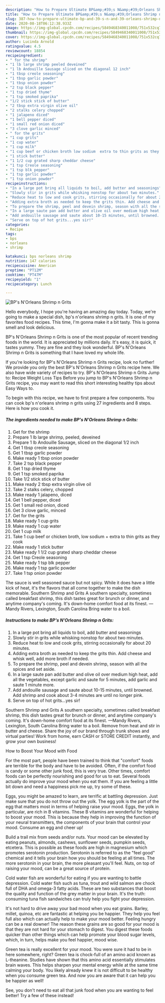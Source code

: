 ```yaml
---
description: "How to Prepare Ultimate BP&amp;#39;s N&amp;#39;Orleans Shrimp n Grits"
title: "How to Prepare Ultimate BP&amp;#39;s N&amp;#39;Orleans Shrimp n Grits"
slug: 387-how-to-prepare-ultimate-bp-and-39-s-n-and-39-orleans-shrimp-n-grits
date: 2020-08-18T06:12:38.933Z
image: https://img-global.cpcdn.com/recipes/5849468340011008/751x532cq70/bps-norleans-shrimp-n-grits-recipe-main-photo.jpg
thumbnail: https://img-global.cpcdn.com/recipes/5849468340011008/751x532cq70/bps-norleans-shrimp-n-grits-recipe-main-photo.jpg
cover: https://img-global.cpcdn.com/recipes/5849468340011008/751x532cq70/bps-norleans-shrimp-n-grits-recipe-main-photo.jpg
author: Lucinda Arnold
ratingvalue: 4.5
reviewcount: 18854
recipeingredient:
- " for the shrimp"
- "1 lb large shrimp peeled deveined"
- "1 lb Andouille Sausage sliced on the diagonal 12 inch"
- "1 tbsp creole seasoning"
- "1 tbsp garlic powder"
- "1 tbsp onion powder"
- "2 tsp black pepper"
- "1 tsp dried thyme"
- "1 tsp smoked paprika"
- "1/2 stick stick of butter"
- "2 tbsp extra virgin olive oil"
- "2 stalks celery chopped"
- "1 jalapeno diced"
- "1 bell pepper diced"
- "1 small red onion diced"
- "3 clove garlic minced"
- " for the grits"
- "1 cup grits"
- "1 cup water"
- "1 cup milk"
- "1 cup beef or chicken broth low sodium  extra to thin grits as they cook"
- "1 stick butter"
- "1 1/2 cup grated sharp cheddar cheese"
- "1 tsp Creole seasoning"
- "1 tsp blk pepper"
- "1 tsp garlic powder"
- "1 tsp onion powder"
recipeinstructions:
- "In a large pot bring all liquids to boil, add butter and seasonings"
- "Slowly stir in grits while whisking nonstop for about two minutes."
- "Reduce heat to low and cook grits, stirring occasionally for about 20 minutes."
- "Adding extra broth as needed to keep the grits thin. Add cheese and whisk well, add more broth if needed."
- "To prepare the shrimp, peel and devein shrimp, season with all the spices and set aside."
- "In a large saute pan add butter and olive oil over medium high heat, add all the vegetables, except garlic and saute for 5 minutes, add garlic and saute 1 minute more."
- "Add andouille sausage and saute about 10-15 minutes, until browned. Add shrimp and cook about 3-4 minutes are until no longer pink."
- "Serve on top of hot grits...yes sir!"
categories:
- Recipe
tags:
- bps
- norleans
- shrimp

katakunci: bps norleans shrimp 
nutrition: 147 calories
recipecuisine: American
preptime: "PT12M"
cooktime: "PT47M"
recipeyield: "1"
recipecategory: Lunch

---
```



![BP&#39;s N&#39;Orleans Shrimp n Grits](https://img-global.cpcdn.com/recipes/5849468340011008/751x532cq70/bps-norleans-shrimp-n-grits-recipe-main-photo.jpg)

Hello everybody, I hope you're having an amazing day today. Today, we're going to make a special dish, bp&#39;s n&#39;orleans shrimp n grits. It is one of my favorites food recipes. This time, I'm gonna make it a bit tasty. This is gonna smell and look delicious.

BP&#39;s N&#39;Orleans Shrimp n Grits is one of the most popular of recent trending foods in the world. It is appreciated by millions daily. It's easy, it is quick, it tastes yummy. They are fine and they look wonderful. BP&#39;s N&#39;Orleans Shrimp n Grits is something that I have loved my whole life.

If you&#39;re looking for BP&#39;s N&#39;Orleans Shrimp n Grits recipe, look no further! We provide you only the best BP&#39;s N&#39;Orleans Shrimp n Grits recipe here. We also have wide variety of recipes to try. BP&#39;s N&#39;Orleans Shrimp n Grits Jump to: Recipe Weight Loss Tips Before you jump to BP&#39;s N&#39;Orleans Shrimp n Grits recipe, you may want to read this short interesting healthy tips about Easy Ways to.


To begin with this recipe, we have to first prepare a few components. You can cook bp&#39;s n&#39;orleans shrimp n grits using 27 ingredients and 8 steps. Here is how you cook it.

<!--inarticleads1-->

##### The ingredients needed to make BP&#39;s N&#39;Orleans Shrimp n Grits:

1. Get  for the shrimp
1. Prepare 1 lb large shrimp, peeled, deveined
1. Prepare 1 lb Andouille Sausage, sliced on the diagonal 1/2 inch
1. Get 1 tbsp creole seasoning
1. Get 1 tbsp garlic powder
1. Make ready 1 tbsp onion powder
1. Take 2 tsp black pepper
1. Get 1 tsp dried thyme
1. Get 1 tsp smoked paprika
1. Take 1/2 stick stick of butter
1. Make ready 2 tbsp extra virgin olive oil
1. Take 2 stalks celery, chopped
1. Make ready 1 jalapeno, diced
1. Get 1 bell pepper, diced
1. Get 1 small red onion, diced
1. Get 3 clove garlic, minced
1. Get  for the grits
1. Make ready 1 cup grits
1. Make ready 1 cup water
1. Get 1 cup milk
1. Take 1 cup beef or chicken broth, low sodium + extra to thin grits as they cook
1. Make ready 1 stick butter
1. Make ready 1 1/2 cup grated sharp cheddar cheese
1. Get 1 tsp Creole seasoning
1. Make ready 1 tsp blk pepper
1. Make ready 1 tsp garlic powder
1. Take 1 tsp onion powder


The sauce is well seasoned sauce but not spicy. While it does have a little kick of heat, it&#39;s the flavors that all come together to make the dish memorable. Southern Shrimp and Grits A southern specialty, sometimes called breakfast shrimp, this dish tastes great for brunch or dinner, and anytime company&#39;s coming. It&#39;s down-home comfort food at its finest. —Mandy Rivers, Lexington, South Carolina Bring water to a boil. 

<!--inarticleads2-->

##### Instructions to make BP&#39;s N&#39;Orleans Shrimp n Grits:

1. In a large pot bring all liquids to boil, add butter and seasonings
1. Slowly stir in grits while whisking nonstop for about two minutes.
1. Reduce heat to low and cook grits, stirring occasionally for about 20 minutes.
1. Adding extra broth as needed to keep the grits thin. Add cheese and whisk well, add more broth if needed.
1. To prepare the shrimp, peel and devein shrimp, season with all the spices and set aside.
1. In a large saute pan add butter and olive oil over medium high heat, add all the vegetables, except garlic and saute for 5 minutes, add garlic and saute 1 minute more.
1. Add andouille sausage and saute about 10-15 minutes, until browned. Add shrimp and cook about 3-4 minutes are until no longer pink.
1. Serve on top of hot grits...yes sir!


Southern Shrimp and Grits A southern specialty, sometimes called breakfast shrimp, this dish tastes great for brunch or dinner, and anytime company&#39;s coming. It&#39;s down-home comfort food at its finest. —Mandy Rivers, Lexington, South Carolina Bring water to a boil. Remove from heat and stir in butter and cheese. Share the joy of our brand through trunk shows and virtual parties! Work from home, earn CASH or STORE CREDIT instantly, and grow your own business! 

How to Boost Your Mood with Food


For the most part, people have been trained to think that "comfort" foods are terrible for the body and have to be avoided. Often, if the comfort food is candy or some other junk food, this is very true. Other times, comfort foods can be perfectly nourishing and good for us to eat. Several foods actually do improve your mood when you eat them. If you are feeling a little bit down and need a happiness pick me up, try some of these.

Eggs, you might be amazed to learn, are terrific at battling depression. Just make sure that you do not throw out the yolk. The egg yolk is the part of the egg that matters most in terms of helping raise your mood. Eggs, the yolk in particular, are rich in B vitamins. These B vitamins are wonderful for helping to boost your mood. This is because they help in improving the function of your neural transmitters, the components of your brain that control your mood. Consume an egg and cheer up!

Build a trail mix from seeds and/or nuts. Your mood can be elevated by eating peanuts, almonds, cashews, sunflower seeds, pumpkin seeds, etcetera. This is possible as these foods are high in magnesium which promotes serotonin production. Serotonin is referred to as the "feel good" chemical and it tells your brain how you should be feeling at all times. The more serotonin in your brain, the more pleasant you'll feel. Nuts, on top of raising your mood, can be a great source of protein.

Cold water fish are wonderful for eating if you are wanting to battle depression. Cold water fish such as tuna, trout and wild salmon are chock full of DHA and omega-3 fatty acids. These are two substances that boost the quality and function of the grey matter in your brain. It's the truth: consuming tuna fish sandwiches can truly help you fight your depression. 

It's not hard to drive away your bad mood when you eat grains. Barley, millet, quinoa, etc are fantastic at helping you be happier. They help you feel full also which can actually help to make your mood better. Feeling hungry can be a real downer! The reason these grains are so good for your mood is that they are not hard for your stomach to digest. You digest these foods quicker than other things which can help promote your blood sugar levels, which, in turn, helps make you feel happier, mood wise.

Green tea is really excellent for your mood. You were sure it had to be in here somewhere, right? Green tea is chock-full of an amino acid known as L-theanine. Studies have shown that this amino acid essentially stimulates brain waves. This helps sharpen your mental energy while at the same time calming your body. You likely already knew it is not difficult to be healthy when you consume green tea. And now you are aware that it can help you be happier as well!

See, you don't need to eat all that junk food when you are wanting to feel better! Try a few of these instead!

